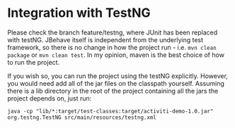 
Integration with TestNG
=======================
Please check the branch feature/testng, where JUnit has been replaced with testNG. JBehave itself is independent from
the underlying test framework, so there is no change in how the project run - i.e. ```mvn clean package``` or ```mvn clean test```.
In my opinion, maven is the best choice of how to run the project.

If you wish so, you can run the project using the testNG explicitly. However, you would need add all of the jar files
on the classpath yourself. Assuming there is a lib directory in the root of the project containing all the jars the project
depends on, just run:

```java -cp "lib/*:target/test-classes:target/activiti-demo-1.0.jar" org.testng.TestNG src/main/resources/testng.xml```


